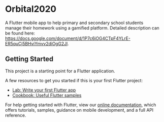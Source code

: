 # Orbital2020

A Flutter mobile app to help primary and secondary school students manage their homework using a gamified platform. Detailed description can be found here: https://docs.google.com/document/d/1P7c6iOG4CTpF4YLrE-ER5quCj5BHviYmvv2diOgG2JI.

## Getting Started

This project is a starting point for a Flutter application.

A few resources to get you started if this is your first Flutter project:

- [Lab: Write your first Flutter app](https://flutter.dev/docs/get-started/codelab)
- [Cookbook: Useful Flutter samples](https://flutter.dev/docs/cookbook)

For help getting started with Flutter, view our
[online documentation](https://flutter.dev/docs), which offers tutorials,
samples, guidance on mobile development, and a full API reference.
